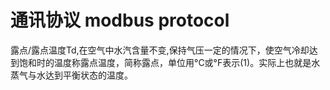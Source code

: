 # 通讯协议 modbus protocol
露点/露点温度Td,在空气中水汽含量不变,保持气压一定的情况下，使空气冷却达到饱和时的温度称露点温度，简称露点，单位用°C或°F表示(1)。实际上也就是水蒸气与水达到平衡状态的温度。

